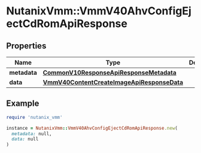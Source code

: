 # NutanixVmm::VmmV40AhvConfigEjectCdRomApiResponse

## Properties

| Name | Type | Description | Notes |
| ---- | ---- | ----------- | ----- |
| **metadata** | [**CommonV10ResponseApiResponseMetadata**](CommonV10ResponseApiResponseMetadata.md) |  | [optional] |
| **data** | [**VmmV40ContentCreateImageApiResponseData**](VmmV40ContentCreateImageApiResponseData.md) |  | [optional] |

## Example

```ruby
require 'nutanix_vmm'

instance = NutanixVmm::VmmV40AhvConfigEjectCdRomApiResponse.new(
  metadata: null,
  data: null
)
```

